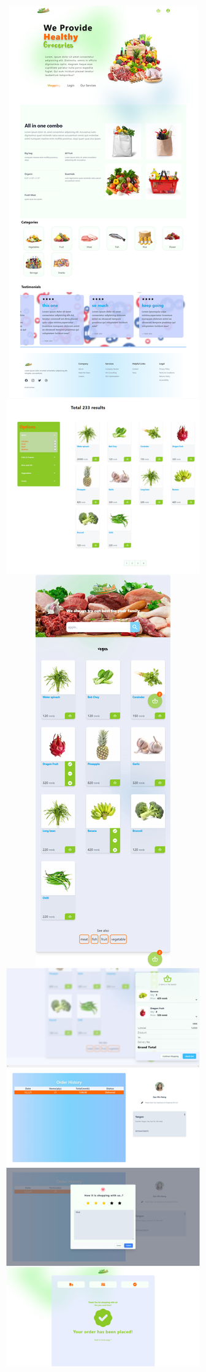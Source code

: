 <div align="center">
    <img src="screenshots/homepage.png" alt="screenshot"/>
</div>
<div align="center">
    <img src="screenshots/shopping.png" alt="screenshot"/>
</div>
<div align="center">
    <img src="screenshots/categories.png" alt="screenshot"/>
</div>
<div align="center">
    <img src="screenshots/cart.png" alt="screenshot"/>
</div>
<div align="center">
    <img src="screenshots/profile.png" alt="screenshot"/>
</div>
<div align="center">
    <img src="screenshots/testimonial.png" alt="screenshot"/>
</div>
<div align="center">
    <img src="screenshots/checkout.png" alt="screenshot"/>
</div>
